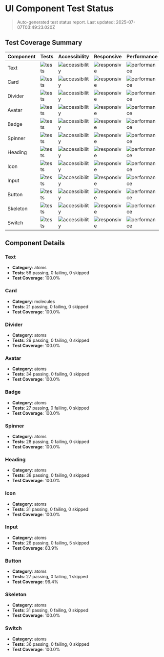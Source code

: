 # UI Component Test Status

> Auto-generated test status report. Last updated: 2025-07-07T03:49:23.020Z

## Test Coverage Summary

| Component | Tests | Accessibility | Responsive | Performance | Visual |
|-----------|-------|---------------|------------|-------------|--------|
| Text | ![tests](https://img.shields.io/badge/tests-56%2F56%20tests-#4c1) | ![accessibility](https://img.shields.io/badge/accessibility-passing-#4c1) | ![responsive](https://img.shields.io/badge/responsive-pending-#9f9f9f) | ![performance](https://img.shields.io/badge/performance-untested-#9f9f9f) | ![visual](https://img.shields.io/badge/visual-pending-#9f9f9f) |
| Card | ![tests](https://img.shields.io/badge/tests-21%2F21%20tests-#4c1) | ![accessibility](https://img.shields.io/badge/accessibility-passing-#4c1) | ![responsive](https://img.shields.io/badge/responsive-pending-#9f9f9f) | ![performance](https://img.shields.io/badge/performance-untested-#9f9f9f) | ![visual](https://img.shields.io/badge/visual-tested-#4c1) |
| Divider | ![tests](https://img.shields.io/badge/tests-29%2F29%20tests-#4c1) | ![accessibility](https://img.shields.io/badge/accessibility-passing-#4c1) | ![responsive](https://img.shields.io/badge/responsive-pending-#9f9f9f) | ![performance](https://img.shields.io/badge/performance-untested-#9f9f9f) | ![visual](https://img.shields.io/badge/visual-pending-#9f9f9f) |
| Avatar | ![tests](https://img.shields.io/badge/tests-34%2F34%20tests-#4c1) | ![accessibility](https://img.shields.io/badge/accessibility-passing-#4c1) | ![responsive](https://img.shields.io/badge/responsive-pending-#9f9f9f) | ![performance](https://img.shields.io/badge/performance-untested-#9f9f9f) | ![visual](https://img.shields.io/badge/visual-pending-#9f9f9f) |
| Badge | ![tests](https://img.shields.io/badge/tests-27%2F27%20tests-#4c1) | ![accessibility](https://img.shields.io/badge/accessibility-passing-#4c1) | ![responsive](https://img.shields.io/badge/responsive-pending-#9f9f9f) | ![performance](https://img.shields.io/badge/performance-untested-#9f9f9f) | ![visual](https://img.shields.io/badge/visual-pending-#9f9f9f) |
| Spinner | ![tests](https://img.shields.io/badge/tests-28%2F28%20tests-#4c1) | ![accessibility](https://img.shields.io/badge/accessibility-passing-#4c1) | ![responsive](https://img.shields.io/badge/responsive-pending-#9f9f9f) | ![performance](https://img.shields.io/badge/performance-untested-#9f9f9f) | ![visual](https://img.shields.io/badge/visual-pending-#9f9f9f) |
| Heading | ![tests](https://img.shields.io/badge/tests-38%2F38%20tests-#4c1) | ![accessibility](https://img.shields.io/badge/accessibility-passing-#4c1) | ![responsive](https://img.shields.io/badge/responsive-tested-#4c1) | ![performance](https://img.shields.io/badge/performance-untested-#9f9f9f) | ![visual](https://img.shields.io/badge/visual-pending-#9f9f9f) |
| Icon | ![tests](https://img.shields.io/badge/tests-31%2F31%20tests-#4c1) | ![accessibility](https://img.shields.io/badge/accessibility-passing-#4c1) | ![responsive](https://img.shields.io/badge/responsive-pending-#9f9f9f) | ![performance](https://img.shields.io/badge/performance-untested-#9f9f9f) | ![visual](https://img.shields.io/badge/visual-pending-#9f9f9f) |
| Input | ![tests](https://img.shields.io/badge/tests-26%2F31%20tests-#dfb317) | ![accessibility](https://img.shields.io/badge/accessibility-passing-#4c1) | ![responsive](https://img.shields.io/badge/responsive-pending-#9f9f9f) | ![performance](https://img.shields.io/badge/performance-untested-#9f9f9f) | ![visual](https://img.shields.io/badge/visual-tested-#4c1) |
| Button | ![tests](https://img.shields.io/badge/tests-27%2F28%20tests-#dfb317) | ![accessibility](https://img.shields.io/badge/accessibility-passing-#4c1) | ![responsive](https://img.shields.io/badge/responsive-pending-#9f9f9f) | ![performance](https://img.shields.io/badge/performance-untested-#9f9f9f) | ![visual](https://img.shields.io/badge/visual-tested-#4c1) |
| Skeleton | ![tests](https://img.shields.io/badge/tests-31%2F31%20tests-#4c1) | ![accessibility](https://img.shields.io/badge/accessibility-passing-#4c1) | ![responsive](https://img.shields.io/badge/responsive-pending-#9f9f9f) | ![performance](https://img.shields.io/badge/performance-untested-#9f9f9f) | ![visual](https://img.shields.io/badge/visual-pending-#9f9f9f) |
| Switch | ![tests](https://img.shields.io/badge/tests-36%2F36%20tests-#4c1) | ![accessibility](https://img.shields.io/badge/accessibility-passing-#4c1) | ![responsive](https://img.shields.io/badge/responsive-pending-#9f9f9f) | ![performance](https://img.shields.io/badge/performance-untested-#9f9f9f) | ![visual](https://img.shields.io/badge/visual-pending-#9f9f9f) |

## Component Details

### Text

- **Category**: atoms
- **Tests**: 56 passing, 0 failing, 0 skipped
- **Test Coverage**: 100.0%

### Card

- **Category**: molecules
- **Tests**: 21 passing, 0 failing, 0 skipped
- **Test Coverage**: 100.0%

### Divider

- **Category**: atoms
- **Tests**: 29 passing, 0 failing, 0 skipped
- **Test Coverage**: 100.0%

### Avatar

- **Category**: atoms
- **Tests**: 34 passing, 0 failing, 0 skipped
- **Test Coverage**: 100.0%

### Badge

- **Category**: atoms
- **Tests**: 27 passing, 0 failing, 0 skipped
- **Test Coverage**: 100.0%

### Spinner

- **Category**: atoms
- **Tests**: 28 passing, 0 failing, 0 skipped
- **Test Coverage**: 100.0%

### Heading

- **Category**: atoms
- **Tests**: 38 passing, 0 failing, 0 skipped
- **Test Coverage**: 100.0%

### Icon

- **Category**: atoms
- **Tests**: 31 passing, 0 failing, 0 skipped
- **Test Coverage**: 100.0%

### Input

- **Category**: atoms
- **Tests**: 26 passing, 0 failing, 5 skipped
- **Test Coverage**: 83.9%

### Button

- **Category**: atoms
- **Tests**: 27 passing, 0 failing, 1 skipped
- **Test Coverage**: 96.4%

### Skeleton

- **Category**: atoms
- **Tests**: 31 passing, 0 failing, 0 skipped
- **Test Coverage**: 100.0%

### Switch

- **Category**: atoms
- **Tests**: 36 passing, 0 failing, 0 skipped
- **Test Coverage**: 100.0%

